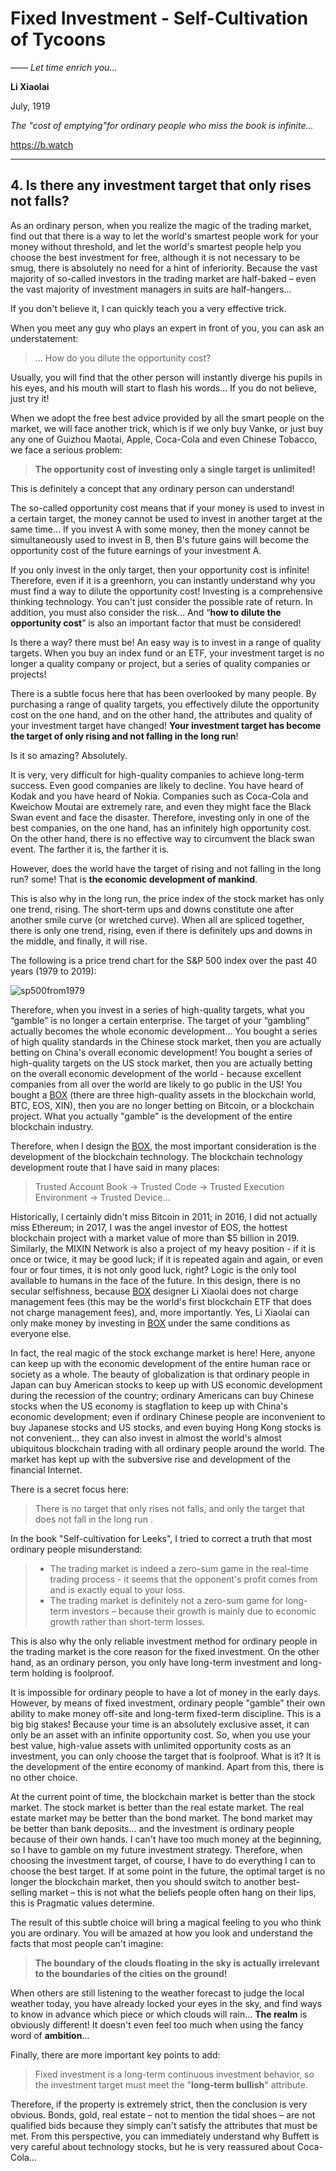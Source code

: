 # Fixed Investment - Self-Cultivation of Tycoons

*——  Let time enrich you...*

**Li Xiaolai**

July, 1919

*The "cost of emptying"for ordinary people who miss the book is infinite...*

https://b.watch

---

## 4. Is there any investment target that only rises not falls?

As an ordinary person, when you realize the magic of the trading market, find out that there is a way to let the world's smartest people work for your money without threshold, and let the world's smartest people help you choose the best investment for free, although it is not necessary to be smug, there is absolutely no need for a hint of inferiority. Because the vast majority of so-called investors in the trading market are half-baked – even the vast majority of investment managers in suits are half-hangers...

If you don't believe it, I can quickly teach you a very effective trick.

When you meet any guy who plays an expert in front of you, you can ask an understatement:

> ... How do you dilute the opportunity cost?

Usually, you will find that the other person will instantly diverge his pupils in his eyes, and his mouth will start to flash his words... If you do not believe, just try it!

When we adopt the free best advice provided by all the smart people on the market, we will face another trick, which is if we only buy Vanke, or just buy any one of Guizhou Maotai, Apple, Coca-Cola and even Chinese Tobacco, we face a serious problem:

> **The opportunity cost of investing only a single target is unlimited!**

This is definitely a concept that any ordinary person can understand!

The so-called opportunity cost means that if your money is used to invest in a certain target, the money cannot be used to invest in another target at the same time... If you invest A with some money, then the money cannot be simultaneously used to invest in B, then B's future gains will become the opportunity cost of the future earnings of your investment A.

If you only invest in the only target, then your opportunity cost is infinite! Therefore, even if it is a greenhorn, you can instantly understand why you must find a way to dilute the opportunity cost! Investing is a comprehensive thinking technology. You can't just consider the possible rate of return. In addition, you must also consider the risk... And “**how to dilute the opportunity cost**” is also an important factor that must be considered!

Is there a way? there must be! An easy way is to invest in a range of quality targets. When you buy an index fund or an ETF, your investment target is no longer a quality company or project, but a series of quality companies or projects!

There is a subtle focus here that has been overlooked by many people. By purchasing a range of quality targets, you effectively dilute the opportunity cost on the one hand, and on the other hand, the attributes and quality of your investment target have changed! **Your investment target has become the target of only rising and not falling in the long run**!

Is it so amazing? Absolutely.

It is very, very difficult for high-quality companies to achieve long-term success. Even good companies are likely to decline. You have heard of Kodak and you have heard of Nokia. Companies such as Coca-Cola and Kweichow Moutai are extremely rare, and even they might face the Black Swan event and face the disaster. Therefore, investing only in one of the best companies, on the one hand, has an infinitely high opportunity cost. On the other hand, there is no effective way to circumvent the black swan event. The farther it is, the farther it is.

However, does the world have the target of rising and not falling in the long run? some! That is **the economic development of mankind**.

This is also why in the long run, the price index of the stock market has only one trend, rising. The short-term ups and downs constitute one after another smile curve (or wretched curve). When all are spliced together, there is only one trend, rising, even if there is definitely ups and downs in the middle, and finally, it will rise.

The following is a price trend chart for the S&P 500 index over the past 40 years (1979 to 2019):

![sp500from1979](../images/sp500from1979.tb.png)

Therefore, when you invest in a series of high-quality targets, what you “gamble” is no longer a certain enterprise. The target of your “gambling” actually becomes the whole economic development... You bought a series of high quality standards in the Chinese stock market, then you are actually betting on China's overall economic development! You bought a series of high-quality targets on the US stock market, then you are actually betting on the overall economic development of the world - because excellent companies from all over the world are likely to go public in the US! You bought a [BOX](https://b.watch) (there are three high-quality assets in the blockchain world, BTC, EOS, XIN), then you are no longer betting on Bitcoin, or a blockchain project. What you actually "gamble" is the development of the entire blockchain industry.

Therefore, when I design the [BOX](https://b.watch), the most important consideration is the development of the blockchain technology. The blockchain technology development route that I have said in many places:

> Trusted Account Book → Trusted Code → Trusted Execution Environment → Trusted Device...

Historically, I certainly didn't miss Bitcoin in 2011; in 2016, I did not actually miss Ethereum; in 2017, I was the angel investor of EOS, the hottest blockchain project with a market value of more than $5 billion in 2019. Similarly, the MIXIN Network is also a project of my heavy position - if it is once or twice, it may be good luck; if it is repeated again and again, or even four or four times, it is not only good luck, right? Logic is the only tool available to humans in the face of the future. In this design, there is no secular selfishness, because [BOX](https://b.watch) designer Li Xiaolai does not charge management fees (this may be the world's first blockchain ETF that does not charge management fees), and, more importantly. Yes, Li Xiaolai can only make money by investing in [BOX](https://b.watch) under the same conditions as everyone else.

In fact, the real magic of the stock exchange market is here! Here, anyone can keep up with the economic development of the entire human race or society as a whole. The beauty of globalization is that ordinary people in Japan can buy American stocks to keep up with US economic development during the recession of the country; ordinary Americans can buy Chinese stocks when the US economy is stagflation to keep up with China's economic development; even if ordinary Chinese people are inconvenient to buy Japanese stocks and US stocks, and even buying Hong Kong stocks is not convenient... they can also invest in almost the world's almost ubiquitous blockchain trading with all ordinary people around the world. The market has kept up with the subversive rise and development of the financial Internet.

There is a secret focus here:

> There is no target that only rises not falls, and only the target that does not fall in the long run .

In the book "Self-cultivation for Leeks", I tried to correct a truth that most ordinary people misunderstand:

> - The trading market is indeed a zero-sum game in the real-time trading process - it seems that the opponent's profit comes from and is exactly equal to your loss.
> - The trading market is definitely not a zero-sum game for long-term investors – because their growth is mainly due to economic growth rather than short-term losses.

This is also why the only reliable investment method for ordinary people in the trading market is the core reason for the fixed investment. On the other hand, as an ordinary person, you only have long-term investment and long-term holding is foolproof.

It is impossible for ordinary people to have a lot of money in the early days. However, by means of fixed investment, ordinary people "gamble" their own ability to make money off-site and long-term fixed-term discipline. This is a big big stakes! Because your time is an absolutely exclusive asset, it can only be an asset with an infinite opportunity cost. So, when you use your best value, high-value assets with unlimited opportunity costs as an investment, you can only choose the target that is foolproof. What is it? It is the development of the entire economy of mankind. Apart from this, there is no other choice.

At the current point of time, the blockchain market is better than the stock market. The stock market is better than the real estate market. The real estate market may be better than the bond market. The bond market may be better than bank deposits... and the investment is ordinary people because of their own hands. I can't have too much money at the beginning, so I have to gamble on my future investment strategy. Therefore, when choosing the investment target, of course, I have to do everything I can to choose the best target. If at some point in the future, the optimal target is no longer the blockchain market, then you should switch to another best-selling market – this is not what the beliefs people often hang on their lips, this is Pragmatic values determine.

The result of this subtle choice will bring a magical feeling to you who think you are ordinary. You will be amazed at how you look and understand the facts that most people can't imagine:

> **The boundary of the clouds floating in the sky is actually irrelevant to the boundaries of the cities on the ground!**

When others are still listening to the weather forecast to judge the local weather today, you have already locked your eyes in the sky, and find ways to know in advance which piece or which clouds will rain... **The realm** is obviously different! It doesn't even feel too much when using the fancy word of **ambition**...

Finally, there are more important key points to add:

> Fixed investment is a long-term continuous investment behavior, so the investment target must meet the "**long-term bullish**" attribute.

Therefore, if the property is extremely strict, then the conclusion is very obvious. Bonds, gold, real estate – not to mention the tidal shoes – are not qualified bids because they simply can't satisfy the attributes that must be met. From this perspective, you can immediately understand why Buffett is very careful about technology stocks, but he is very reassured about Coca-Cola...
